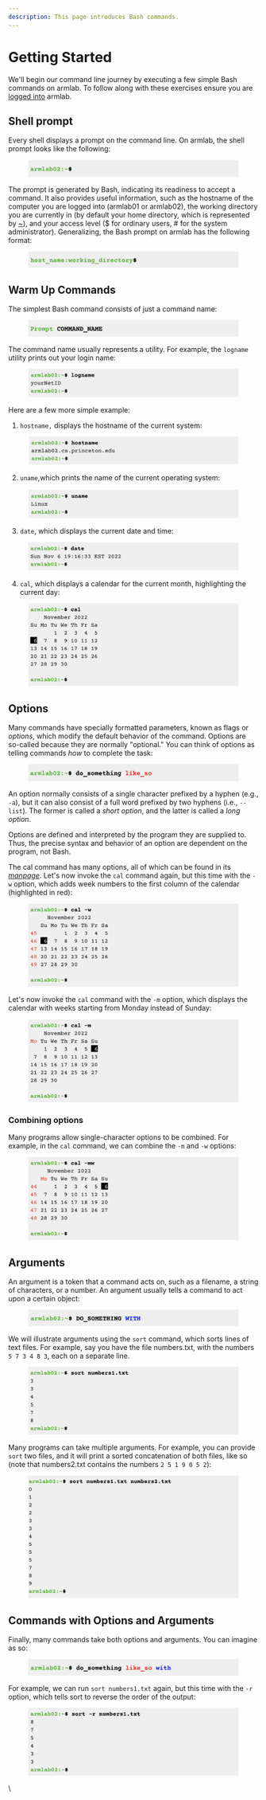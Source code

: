 ```yaml
---
description: This page introduces Bash commands.
---
```


# Getting Started

We'll begin our command line journey by executing a few simple Bash commands on armlab. To follow along with these exercises ensure you are [logged into](../armlab/background/logging-into-armlab/) armlab.&#x20;

## Shell prompt

Every shell displays a prompt on the command line. On armlab, the shell prompt looks like the following:

<figure><img src="../.gitbook/assets/Screenshot 2023-04-25 at 3.08.46 PM.png" alt=""><figcaption></figcaption></figure>

The prompt is generated by Bash, indicating its readiness to accept a command. It also provides useful information, such as the hostname of the computer you are logged into (armlab01 or armlab02), the working directory you are currently in (by default your home directory, which is represented by [\~](useful-command-line-features.md#tilde-expansion)), and your access level ($ for ordinary users, # for the system administrator). Generalizing, the Bash prompt on armlab has the following format:&#x20;

<figure><img src="../.gitbook/assets/Screenshot 2023-04-25 at 3.08.28 PM.png" alt=""><figcaption></figcaption></figure>

## Warm Up Commands

The simplest Bash command consists of just a command name:

<div align="center">

<figure><img src="../.gitbook/assets/Screenshot 2023-04-25 at 3.38.37 PM.png" alt=""><figcaption></figcaption></figure>

</div>

The command name usually represents a utility. For example, the `logname` utility prints out your login name:

<figure><img src="../.gitbook/assets/Screenshot 2023-05-09 at 2.54.28 PM.png" alt=""><figcaption></figcaption></figure>

Here are a few more simple example:

1. `hostname,` displays the hostname of the current system:

<figure><img src="../.gitbook/assets/Screenshot 2023-05-09 at 2.59.26 PM.png" alt=""><figcaption></figcaption></figure>

2. `uname`,which prints the name of the current operating system:

<figure><img src="../.gitbook/assets/Screenshot 2023-05-09 at 2.59.46 PM.png" alt=""><figcaption></figcaption></figure>

3. `date`, which displays the current date and time:

<figure><img src="../.gitbook/assets/Screenshot 2023-05-09 at 2.59.54 PM.png" alt=""><figcaption></figcaption></figure>

4. `cal`, which displays a calendar for the current month, highlighting the current day:

<figure><img src="../.gitbook/assets/Screenshot 2023-05-09 at 3.00.07 PM.png" alt=""><figcaption></figcaption></figure>

## Options

Many commands have specially formatted parameters, known as flags or _options_, which modify the default behavior of the command. Options are so-called because they are normally "optional." You can think of options as telling commands _how_ to complete the task:

<figure><img src="../.gitbook/assets/Screenshot 2023-04-25 at 4.14.09 PM.png" alt=""><figcaption></figcaption></figure>

An option normally consists of a single character prefixed by a hyphen (e.g., `-a`), but it can also consist of a full word prefixed by two hyphens (i.e., `--list`). The former is called a _short option_, and the latter is called a _long option_. &#x20;

Options are defined and interpreted by the program they are supplied to. Thus, the precise syntax and behavior of an option are dependent on the program, not Bash.&#x20;

The cal command has many options, all of which can be found in its [_manpage_](getting-help.md). Let's now invoke the `cal` command again, but this time with the `-w` option, which adds week numbers to the first column of the calendar (highlighted in red):

<figure><img src="../.gitbook/assets/Screenshot 2023-05-09 at 3.11.55 PM.png" alt=""><figcaption></figcaption></figure>

Let's now invoke the `cal` command with the `-m` option, which displays the calendar with weeks starting from Monday instead of Sunday:

<figure><img src="../.gitbook/assets/Screenshot 2023-05-09 at 3.13.46 PM.png" alt=""><figcaption></figcaption></figure>

### Combining options

Many programs allow single-character options to be combined. For example, in the `cal` command, we can combine the `-m` and `-w` options:

<figure><img src="../.gitbook/assets/Screenshot 2023-05-09 at 3.16.28 PM.png" alt=""><figcaption></figcaption></figure>

## Arguments

An argument is a token that a command acts on, such as a filename, a string of characters, or a number. An argument usually tells a command to act upon a certain object:

<figure><img src="../.gitbook/assets/Screenshot 2023-04-25 at 6.32.35 PM.png" alt=""><figcaption></figcaption></figure>

We will illustrate arguments using the `sort` command, which sorts lines of text files. For example, say you have the file numbers.txt, with the numbers `5 7 3 4 8 3`, each on a separate line.&#x20;

<figure><img src="../.gitbook/assets/Screenshot 2023-04-25 at 6.59.10 PM.png" alt=""><figcaption></figcaption></figure>

Many programs can take multiple arguments. For example, you can provide `sort` two files, and it will print a sorted concatenation of both files, like so (note that numbers2.txt contains the numbers `2 5 1 9 0 5 2`):&#x20;

<figure><img src="../.gitbook/assets/Screenshot 2023-04-25 at 7.00.46 PM.png" alt=""><figcaption></figcaption></figure>

## Commands with Options and Arguments

Finally, many commands take both options and arguments. You can imagine as so: &#x20;

<figure><img src="../.gitbook/assets/Screenshot 2023-04-25 at 4.13.50 PM.png" alt=""><figcaption></figcaption></figure>

For example, we can run `sort numbers1.txt` again, but this time with the `-r` option, which tells sort to reverse the order of the output:&#x20;

<figure><img src="../.gitbook/assets/Screenshot 2023-04-25 at 7.19.34 PM.png" alt=""><figcaption></figcaption></figure>

\
